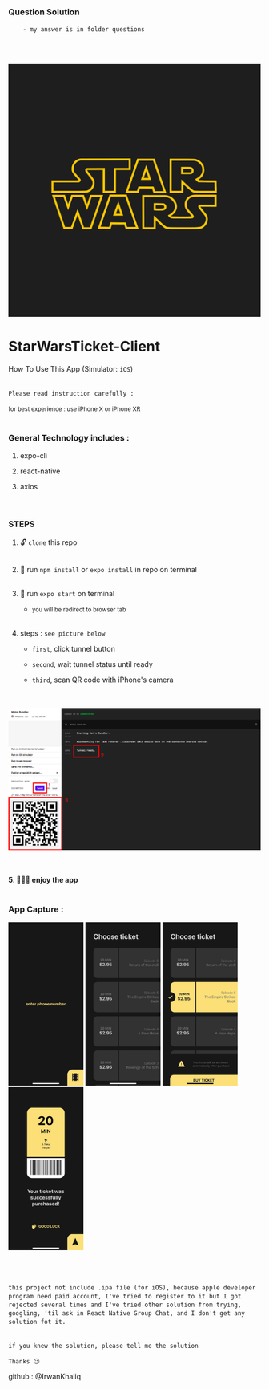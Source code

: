 ### Question Solution

        - my answer is in folder questions

<br><br>

![app logo](./images/icon.png "created by @irwankhaliq")

# StarWarsTicket-Client

How To Use This App (Simulator: `iOS`) 
<br><br>


`Please read instruction carefully :`

<small>for best experience : use iPhone X or iPhone XR</small>
<br><br>

### General Technology includes :

1. expo-cli

2. react-native

3. axios
<br><br><br>

### STEPS

1. 🔓 `clone` this repo
<br><br>
2. 📣 run `npm install` or `expo install` in repo on terminal
<br><br>

3. 🚀 run `expo start` on terminal

    - <small>you will be redirect to browser tab</small>
<br><br>

4. steps : `see picture below`
    
    - `first`, click tunnel button

    - `second`, wait tunnel status until ready

    - `third`, scan QR code with iPhone's camera

<br><br>
![instruction point 4 steps](./images/instruction4.png)

<br><br>
<b>5. 👨🏻‍💻 enjoy the app</b>
<br><br>

### App Capture :

<div>
    <img src="./images/enterphonenumber.jpeg" width="150"/>
    <img src="./images/tickets.jpeg" width="150"/>
    <img src="./images/selectedticket.jpeg" width="150"/>
    <img src="./images/purchased.jpeg" width="150"/>
</div>

<br><br>

`this project not include .ipa file (for iOS), because apple developer program need paid account, I've tried to register to it but I got rejected several times and I've tried other solution from trying, googling, 'til ask in React Native Group Chat, and I don't get any solution fot it.`
<br><br>

`if you knew the solution, please tell me the solution`


`Thanks 😉`

github : @IrwanKhaliq